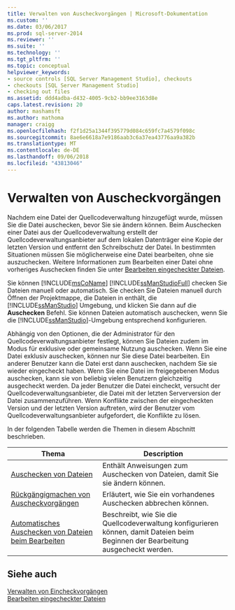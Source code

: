```yaml
---
title: Verwalten von Auscheckvorgängen | Microsoft-Dokumentation
ms.custom: ''
ms.date: 03/06/2017
ms.prod: sql-server-2014
ms.reviewer: ''
ms.suite: ''
ms.technology: ''
ms.tgt_pltfrm: ''
ms.topic: conceptual
helpviewer_keywords:
- source controls [SQL Server Management Studio], checkouts
- checkouts [SQL Server Management Studio]
- checking out files
ms.assetid: ddd4adba-d432-4005-9cb2-bb9ee3163d8e
caps.latest.revision: 20
author: mashamsft
ms.author: mathoma
manager: craigg
ms.openlocfilehash: f2f1d25a1344f395779d084c659fc7a4579f098c
ms.sourcegitcommit: 8ae6e6618a7e9186aab3c6a37ea43776aa9a382b
ms.translationtype: MT
ms.contentlocale: de-DE
ms.lasthandoff: 09/06/2018
ms.locfileid: "43813046"
---
```

# <a name="manage-checkouts"></a>Verwalten von Auscheckvorgängen
  Nachdem eine Datei der Quellcodeverwaltung hinzugefügt wurde, müssen Sie die Datei auschecken, bevor Sie sie ändern können. Beim Auschecken einer Datei aus der Quellcodeverwaltung erstellt der Quellcodeverwaltungsanbieter auf dem lokalen Datenträger eine Kopie der letzten Version und entfernt den Schreibschutz der Datei. In bestimmten Situationen müssen Sie möglicherweise eine Datei bearbeiten, ohne sie auszuchecken. Weitere Informationen zum Bearbeiten einer Datei ohne vorheriges Auschecken finden Sie unter [Bearbeiten eingecheckter Dateien](../../2014/database-engine/edit-checked-in-files.md).  
  
 Sie können [!INCLUDE[msCoName](../includes/msconame-md.md)] [!INCLUDE[ssManStudioFull](../includes/ssmanstudiofull-md.md)] checken Sie Dateien manuell oder automatisch. Sie checken Sie Dateien manuell durch Öffnen der Projektmappe, die Dateien in enthält, die [!INCLUDE[ssManStudio](../includes/ssmanstudio-md.md)] Umgebung, und klicken Sie dann auf die **Auschecken** Befehl. Sie können Dateien automatisch auschecken, wenn Sie die [!INCLUDE[ssManStudio](../includes/ssmanstudio-md.md)]-Umgebung entsprechend konfigurieren.  
  
 Abhängig von den Optionen, die der Administrator für den Quellcodeverwaltungsanbieter festlegt, können Sie Dateien zudem im Modus für exklusive oder gemeinsame Nutzung auschecken. Wenn Sie eine Datei exklusiv auschecken, können nur Sie diese Datei bearbeiten. Ein anderer Benutzer kann die Datei erst dann auschecken, nachdem Sie sie wieder eingecheckt haben. Wenn Sie eine Datei im freigegebenen Modus auschecken, kann sie von beliebig vielen Benutzern gleichzeitig ausgecheckt werden. Da jeder Benutzer die Datei eincheckt, versucht der Quellcodeverwaltungsanbieter, die Datei mit der letzten Serverversion der Datei zusammenzuführen. Wenn Konflikte zwischen der eingecheckten Version und der letzten Version auftreten, wird der Benutzer vom Quellcodeverwaltungsanbieter aufgefordert, die Konflikte zu lösen.  
  
 In der folgenden Tabelle werden die Themen in diesem Abschnitt beschrieben.  
  
|Thema|Description|  
|-----------|-----------------|  
|[Auschecken von Dateien](../../2014/database-engine/check-out-files.md)|Enthält Anweisungen zum Auschecken von Dateien, damit Sie sie ändern können.|  
|[Rückgängigmachen von Auscheckvorgängen](../../2014/database-engine/undo-checkouts.md)|Erläutert, wie Sie ein vorhandenes Auschecken abbrechen können.|  
|[Automatisches Auschecken von Dateien beim Bearbeiten](../../2014/database-engine/automatically-check-out-files-upon-edit.md)|Beschreibt, wie Sie die Quellcodeverwaltung konfigurieren können, damit Dateien beim Beginnen der Bearbeitung ausgecheckt werden.|  
  
## <a name="see-also"></a>Siehe auch  
 [Verwalten von Eincheckvorgängen](../../2014/database-engine/manage-checkins.md)   
 [Bearbeiten eingecheckter Dateien](../../2014/database-engine/edit-checked-in-files.md)  
  
  
